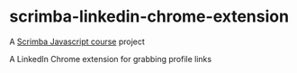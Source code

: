 # scrimba-linkedin-chrome-extension
A [Scrimba Javascript course](https://scrimba.com/learn/learnjavascript) project

A LinkedIn Chrome extension for grabbing profile links
